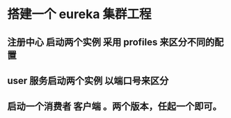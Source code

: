 # 搭建一个 eureka 集群工程

## 注册中心 启动两个实例 采用 profiles 来区分不同的配置

## user 服务启动两个实例 以端口号来区分

## 启动一个消费者 客户端 。两个版本，任起一个即可。
